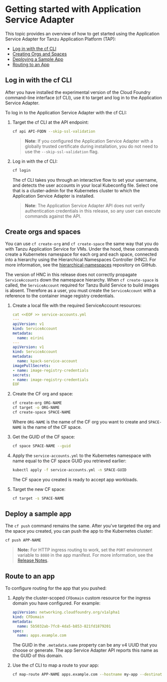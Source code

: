 # Getting started with Application Service Adapter

This topic provides an overview of how to get started using the Application Service Adapter for Tanzu Application Platform (TAP):

* [Log in with the cf CLI](#log-in)
* [Creating Orgs and Spaces](#create-orgs-spaces)
* [Deploying a Sample App](#deploy-sample-app)
* [Routing to an App](#routing-sample-app)

## <a id="login"></a>Log in with the cf CLI

After you have installed the experimental version of the Cloud Foundry command-line interface (cf CLI), use it to target and log in to the Application Service Adapter.

To log in to the Application Service Adapter with the cf CLI:

1. Target the cf CLI at the API endpoint:

    ```bash
    cf api API-FQDN --skip-ssl-validation
    ```

    > **Note**: If you configured the Application Service Adapter with a globally trusted certificate during installation, you do not need to use the `--skip-ssl-validation` flag.

1. Log in with the cf CLI:

    ```bash
    cf login
    ```

    The cf CLI takes you through an interactive flow to set your username, and detects the user accounts in your local Kubeconfig file. Select one that is a cluster-admin for the Kubernetes cluster to which the Application Service Adapter is installed.

    > **Note**: The Application Service Adapter API does not verify authentication credentials in this release, so any user can execute commands against the API.

## <a id="create-orgs-spaces"></a>Create orgs and spaces

You can use `cf create-org` and `cf create-space` the same way that you do with Tanzu Application Service for VMs. Under the hood, these commands create a Kubernetes namespace for each org and each space, connected into a hierarchy using the Hierarchical Namespaces Controller (HNC). For more information, see the [hierarchical-namespaces](https://github.com/kubernetes-sigs/hierarchical-namespaces) repository on GitHub.

The version of HNC in this release does not correctly propagate `ServiceAccounts` down the namespace hierarchy. When `cf create-space` is called, the `ServiceAccount` required for Tanzu Build Service to build images is absent. Therefore as a user, you must create the `ServiceAccount` with a reference to the container image registry credentials.

1. Create a local file with the required ServiceAccount resources:

    ```yaml
    cat <<EOF >> service-accounts.yml
    ---
    apiVersion: v1
    kind: ServiceAccount
    metadata:
      name: eirini
    ---
    apiVersion: v1
    kind: ServiceAccount
    metadata:
      name: kpack-service-account
    imagePullSecrets:
    - name: image-registry-credentials
    secrets:
    - name: image-registry-credentials
    EOF
    ```

1. Create the CF org and space:

    ```bash
    cf create-org ORG-NAME
    cf target -o ORG-NAME
    cf create-space SPACE-NAME
    ```

    Where `ORG-NAME` is the name of the CF org you want to create and `SPACE-NAME` is the name of the CF space.

1. Get the GUID of the CF space:

    ```bash
    cf space SPACE-NAME --guid
    ```

1. Apply the `service-accounts.yml` to the Kubernetes namespace with name equal to the CF space GUID you retrieved earlier:

    ```bash
    kubectl apply -f service-accounts.yml -n SPACE-GUID
    ```

    The CF space you created is ready to accept app workloads.

1. Target the new CF space:

    ```bash
    cf target -s SPACE-NAME
    ```

## <a id="deploy-sample-app"></a>Deploy a sample app

The `cf push` command remains the same. After you've targeted the org and the space you created, you can push the app to the Kubernetes cluster:

```bash
cf push APP-NAME
```

> **Note:** For HTTP ingress routing to work, set the `PORT` environment variable to `8080` in the app manifest. For more information, see the [Release Notes](release-notes.md).

## <a id="routing-sample-app"></a>Route to an app

To configure routing for the app that you pushed:

1. Apply the cluster-scoped `CFDomain` custom resource for the ingress domain you have configured. For example:
   ```yaml
   apiVersion: networking.cloudfoundry.org/v1alpha1
   kind: CFDomain
   metadata:
     name: 5b5032ab-7fc8-4da5-b853-821fd1879201
   spec:
     name: apps.example.com
   ```

   The GUID in the `.metadata.name` property can be any v4 UUID that you choose or generate. The app Service Adapter API reports this name as the GUID of this domain.

2. Use the cf CLI to map a route to your app:

   ```bash
   cf map-route APP-NAME apps.example.com --hostname my-app --destination-protocol http
   ```
